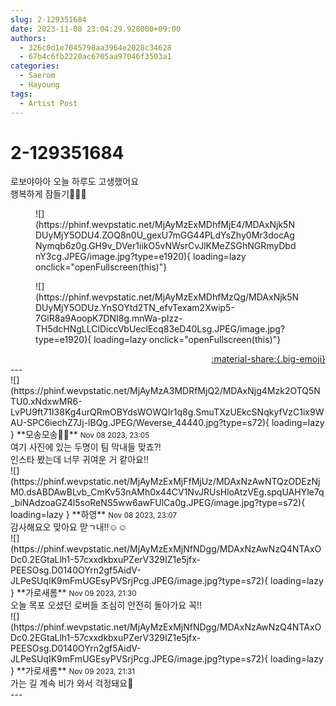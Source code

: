 ```yaml
---
slug: 2-129351684
date: 2023-11-08 23:04:29.928000+09:00
authors:
  - 326c0d1e7045798aa3964e2028c34628
  - 67b4c6fb2220ac6705aa97046f3503a1
categories:
  - Saerom
  - Hayoung
tags:
  - Artist Post
---
```


# 2-129351684

<div class="post-container" markdown="1">
<div class="content-container md-sidebar__scrollwrap" markdown="1">

로보야아아 오늘 하루도 고생했어요<br>행복하게 잠들기🌝💓🎀
<figure markdown="1">
![](https://phinf.wevpstatic.net/MjAyMzExMDhfMjE4/MDAxNjk5NDUyMjY5ODU4.ZOQ8n0U_gexU7mGG44PLdYsZhy0Mr3docAgNymqb6z0g.GH9v_DVer1iikO5vNWsrCvJlKMeZSGhNGRmyDbdnY3cg.JPEG/image.jpg?type=e1920){ loading=lazy onclick="openFullscreen(this)"}
</figure>

<figure markdown="1">
![](https://phinf.wevpstatic.net/MjAyMzExMDhfMzQg/MDAxNjk5NDUyMjY5ODUz.YnSOYtd2TN_efvTexam2Xwip5-7GlR8a9AoopK7DNI8g.mnWa-pIzz-TH5dcHNgLLClDiccVbUeclEcq83eD40Lsg.JPEG/image.jpg?type=e1920){ loading=lazy onclick="openFullscreen(this)"}
</figure>


</div>
</div>

<div style="text-align: right;" markdown="1">
<a href="https://weverse.io/fromis9/artist/2-129351684" style="text-align: right;">:material-share:{.big-emoji}</a>
</div>
---

<div class="comments-container md-sidebar__scrollwrap" markdown="1">
<div class="comment" markdown="1">
<div class='id-container' markdown="1">
![](https://phinf.wevpstatic.net/MjAyMzA3MDRfMjQ2/MDAxNjg4Mzk2OTQ5NTU0.xNdxwMR6-LvPU9ft71I38Kg4urQRmOBYdsWOWQIr1q8g.SmuTXzUEkcSNqkyfVzC1ix9WAU-SPC6iechZ7Jj-lBQg.JPEG/Weverse_44440.jpg?type=s72){ loading=lazy }
**모송모송🍡🍡** <small>Nov 08 2023, 23:05</small><br>
</div>
<div class='comment-body' markdown="1">
여기 사진에 있는 두명이 팀 막내들 맞죠?!<br>인스타 봤는데 너무 귀여운 거 같아요!!
</div>
</div>
<div class="reply" markdown="1">
<div class="comment" markdown="1">
<div class='id-container' markdown="1">
![](https://phinf.wevpstatic.net/MjAyMzExMjFfMjUz/MDAxNzAwNTQzODEzNjM0.dsABDAwBLvb_CmKv53nAMh0x44CV1NvJRUsHloAtzVEg.spqUAHYle7q_biNAdzoaGZ4l5soReNS5ww6awFUlCa0g.JPEG/image.jpg?type=s72){ loading=lazy }
**<span class="artist">하영</span>** <small>Nov 08 2023, 23:07</small><br>
</div>
<div class='comment-body' markdown="1">
감사해요오 맞아요 맏ㄱ내!!☺️☺️
</div>
</div>
</div>
<div class="comment" markdown="1">
<div class='id-container' markdown="1">
![](https://phinf.wevpstatic.net/MjAyMzExMjNfNDgg/MDAxNzAwNzQ4NTAxODc0.2EGtaLlh1-57cxxdkbxuPZerV329IZ1e5jfx-PEESOsg.D0140OYrn2gf5AidV-JLPeSUqIK9mFmUGEsyPVSrjPcg.JPEG/image.jpg?type=s72){ loading=lazy }
**<span class="artist">가로새롬</span>** <small>Nov 09 2023, 21:30</small><br>
</div>
<div class='comment-body' markdown="1">
오늘 목포 오셨던 로버들 조심히 안전히 돌아가요 꼭!! 
</div>
</div>
<div class="reply" markdown="1">
<div class="comment" markdown="1">
<div class='id-container' markdown="1">
![](https://phinf.wevpstatic.net/MjAyMzExMjNfNDgg/MDAxNzAwNzQ4NTAxODc0.2EGtaLlh1-57cxxdkbxuPZerV329IZ1e5jfx-PEESOsg.D0140OYrn2gf5AidV-JLPeSUqIK9mFmUGEsyPVSrjPcg.JPEG/image.jpg?type=s72){ loading=lazy }
**<span class="artist">가로새롬</span>** <small>Nov 09 2023, 21:31</small><br>
</div>
<div class='comment-body' markdown="1">
가는 길 계속 비가 와서 걱정돼요🐥
</div>
</div>
</div>
</div>
---
